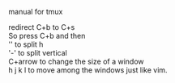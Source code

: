 manual for tmux<br />

redirect C+b to C+s<br />
So press C+b and then<br />
'\' to split h<br />
'-' to split vertical<br />
C+arrow to change the size of a window<br />
h j k l to move among the windows just like vim.<br />

